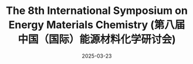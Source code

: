 ---
title: "The 8th International Symposium on Energy Materials Chemistry (第八届中国（国际）能源材料化学研讨会)"
collection: news
permalink: /news/2025-03-23-Symposium-on-energy-materials-chemistry
date: 2025-03-23
photos: 
  - '/images/news/2025-03-23-Symposium-on-energy-materials-chemistry/xian.jpg'
  - '/images/news/2025-03-23-Symposium-on-energy-materials-chemistry/yan.jpg'
  - '/images/news/2025-03-23-Symposium-on-energy-materials-chemistry/xueying.jpg'
  - '/images/news/2025-03-23-Symposium-on-energy-materials-chemistry/zexin.jpg'
  - '/images/news/2025-03-23-Symposium-on-energy-materials-chemistry/zhuorui.jpg'
  - '/images/news/2025-03-23-Symposium-on-energy-materials-chemistry/yan2.jpg'
description: 'From March 21st to 23rd, 2025, several members of the lab participated in the event. Xian Kong (孔宪) gave an invited talk, while Yan Sui (隋岩), Xueying Yuan (袁雪迎), Zexin Zhang (张泽昕) and Zhuorui Kang (康倬睿) delivered oral presentations. Yan Sui and Zhuorui Kang also showcased their work through poster presentations. Among them, Yan Sui won the Prize of Best Poster. Everyone was absolutely thrilled!'
---